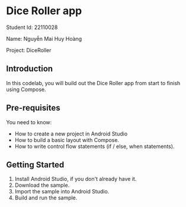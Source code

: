 # Dice Roller app

Student Id: 22110028

Name: Nguyễn Mai Huy Hoàng

Project: DiceRoller

Introduction
------------
In this codelab, you will build out the Dice Roller app from start to finish using Compose.

Pre-requisites
--------------

You need to know:
- How to create a new project in Android Studio
- How to build a basic layout with Compose.
- How to write control flow statements (if / else, when statements).


Getting Started
---------------
1. Install Android Studio, if you don't already have it.
2. Download the sample.
3. Import the sample into Android Studio.
4. Build and run the sample.
